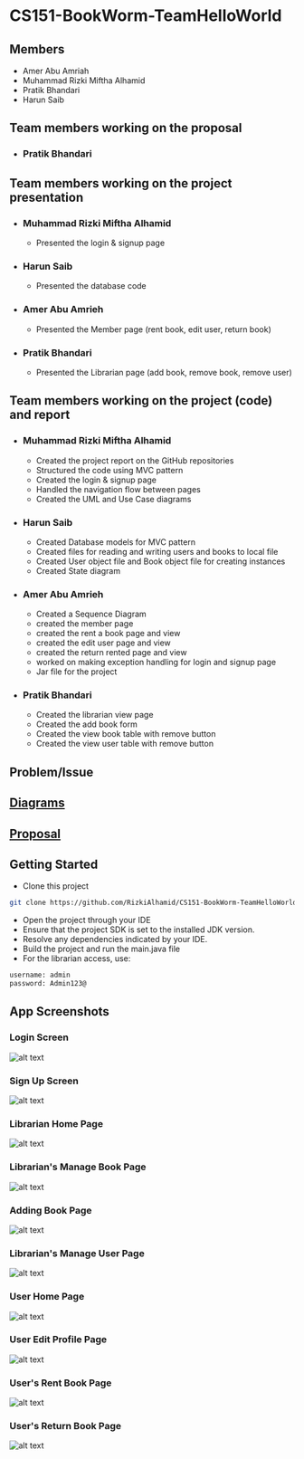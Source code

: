 # CS151-BookWorm-TeamHelloWorld

## Members
* Amer Abu Amriah
* Muhammad Rizki Miftha Alhamid
* Pratik Bhandari
* Harun Saib

## Team members working on the proposal
* ### Pratik Bhandari

## Team members working on the project presentation
* ### Muhammad Rizki Miftha Alhamid
  - Presented the login & signup page
* ### Harun Saib
  - Presented the database code
* ### Amer Abu Amrieh
  - Presented the Member page (rent book, edit user, return book)
* ### Pratik Bhandari
  - Presented the Librarian page (add book, remove book, remove user)
 
## Team members working on the project (code) and report
* ### Muhammad Rizki Miftha Alhamid
  - Created the project report on the GitHub repositories 
  - Structured the code using MVC pattern
  - Created the login & signup page
  - Handled the navigation flow between pages
  - Created the UML and Use Case diagrams
* ### Harun Saib
  - Created Database models for MVC pattern
  - Created files for reading and writing users and books to local file
  - Created User object file and Book object file for creating instances
  - Created State diagram
* ### Amer Abu Amrieh
  - Created a Sequence Diagram
  - created the member page
  - created the rent a book page and view
  - created the edit user page and view
  - created the return rented page and view
  - worked on making exception handling for login and signup page
  - Jar file for the project
* ### Pratik Bhandari
  - Created the librarian view page
  - Created the add book form
  - Created the view book table with remove button
  - Created the view user table with remove button
  
## Problem/Issue 

## [Diagrams](../main/diagrams)

## [Proposal](../main/proposal)

## Getting Started
* Clone this project
```bash
git clone https://github.com/RizkiAlhamid/CS151-BookWorm-TeamHelloWorld
```
* Open the project through your IDE
* Ensure that the project SDK is set to the installed JDK version.
* Resolve any dependencies indicated by your IDE.
* Build the project and run the main.java file
* For the librarian access, use:
```bash
username: admin
password: Admin123@
```

## App Screenshots
### Login Screen
![alt text](../dev/resources/App-Screenshots/Login%20Page.png)
### Sign Up Screen
![alt text](../dev/resources/App-Screenshots/Sign%20Up%20Page.png)
### Librarian Home Page
![alt text](../dev/resources/App-Screenshots/Librarian%20Home%20Page.png)
### Librarian's Manage Book Page
![alt text](../dev/resources/App-Screenshots/Manage%20Book%20Page.png)
### Adding Book Page
![alt text](../dev/resources/App-Screenshots/Adding%20Book%20Page.png)
### Librarian's Manage User Page
![alt text](../dev/resources/App-Screenshots/Manage%20User%20Page.png)
### User Home Page
![alt text](../dev/resources/App-Screenshots/User%20Home%20Page.png)
### User Edit Profile Page
![alt text](../dev/resources/App-Screenshots/User%20Edit%20Profile%20Page.png)
### User's Rent Book Page
![alt text](../dev/resources/App-Screenshots/Rent%20Book%20Page.png)
### User's Return Book Page
![alt text](../dev/resources/App-Screenshots/Return%20Book%20Page.png)
